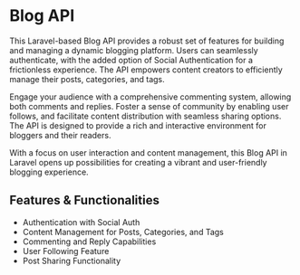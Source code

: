 
# Blog API

This Laravel-based Blog API provides a robust set of features for building and managing a dynamic blogging platform. Users can seamlessly authenticate, with the added option of Social Authentication for a frictionless experience. The API empowers content creators to efficiently manage their posts, categories, and tags.

Engage your audience with a comprehensive commenting system, allowing both comments and replies. Foster a sense of community by enabling user follows, and facilitate content distribution with seamless sharing options. The API is designed to provide a rich and interactive environment for bloggers and their readers.

With a focus on user interaction and content management, this Blog API in Laravel opens up possibilities for creating a vibrant and user-friendly blogging experience.


## Features & Functionalities

- Authentication with Social Auth
- Content Management for Posts, Categories, and Tags
- Commenting and Reply Capabilities
- User Following Feature
- Post Sharing Functionality